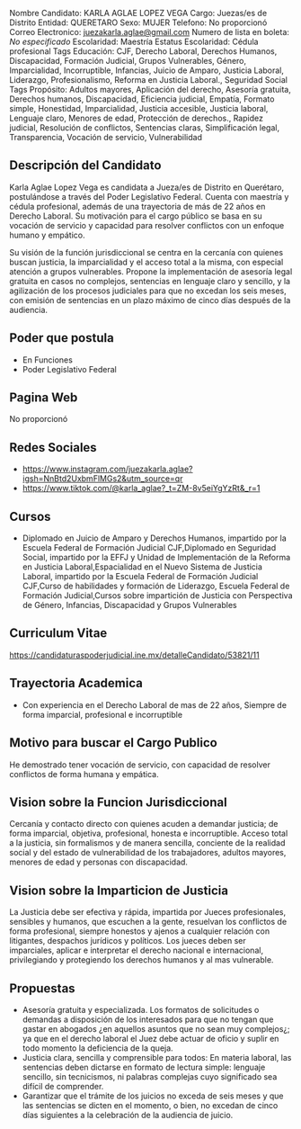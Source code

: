Nombre Candidato: KARLA AGLAE LOPEZ VEGA
Cargo: Juezas/es de Distrito
Entidad: QUERETARO
Sexo: MUJER
Telefono: No proporcionó
Correo Electronico: juezakarla.aglae@gmail.com
Numero de lista en boleta: *No especificado*
Escolaridad: Maestría
Estatus Escolaridad: Cédula profesional
Tags Educación: CJF, Derecho Laboral, Derechos Humanos, Discapacidad, Formación Judicial, Grupos Vulnerables, Género, Imparcialidad, Incorruptible, Infancias, Juicio de Amparo, Justicia Laboral, Liderazgo, Profesionalismo, Reforma en Justicia Laboral., Seguridad Social
Tags Propósito: Adultos mayores, Aplicación del derecho, Asesoría gratuita, Derechos humanos, Discapacidad, Eficiencia judicial, Empatía, Formato simple, Honestidad, Imparcialidad, Justicia accesible, Justicia laboral, Lenguaje claro, Menores de edad, Protección de derechos., Rapidez judicial, Resolución de conflictos, Sentencias claras, Simplificación legal, Transparencia, Vocación de servicio, Vulnerabilidad


## Descripción del Candidato 

Karla Aglae Lopez Vega es candidata a Jueza/es de Distrito en Querétaro, postulándose a través del Poder Legislativo Federal. Cuenta con maestría y cédula profesional, además de una trayectoria de más de 22 años en Derecho Laboral. Su motivación para el cargo público se basa en su vocación de servicio y capacidad para resolver conflictos con un enfoque humano y empático.

Su visión de la función jurisdiccional se centra en la cercanía con quienes buscan justicia, la imparcialidad y el acceso total a la misma, con especial atención a grupos vulnerables. Propone la implementación de asesoría legal gratuita en casos no complejos, sentencias en lenguaje claro y sencillo, y la agilización de los procesos judiciales para que no excedan los seis meses, con emisión de sentencias en un plazo máximo de cinco días después de la audiencia.


## Poder que postula

- En Funciones
- Poder Legislativo Federal


## Pagina Web

No proporcionó


## Redes Sociales

- https://www.instagram.com/juezakarla.aglae?igsh=NnBtd2UxbmFlMGs2&utm_source=qr
- https://www.tiktok.com/@karla_aglae?_t=ZM-8v5eiYgYzRt&_r=1


## Cursos

- Diplomado en Juicio de Amparo y Derechos Humanos, impartido por la Escuela Federal de Formación Judicial CJF,Diplomado en Seguridad Social, impartido por la EFFJ y Unidad de Implementación de la Reforma en Justicia Laboral,Espacialidad en el Nuevo Sistema de Justicia Laboral, impartido por la Escuela Federal de Formación Judicial CJF,Curso de habilidades y formación de Liderazgo, Escuela Federal de Formación Judicial,Cursos sobre impartición de Justicia con Perspectiva de Género, Infancias, Discapacidad y Grupos Vulnerables


## Curriculum Vitae

https://candidaturaspoderjudicial.ine.mx/detalleCandidato/53821/11


## Trayectoria Academica

- Con experiencia en el Derecho Laboral de mas de 22 años, Siempre de forma imparcial, profesional e incorruptible


## Motivo para buscar el Cargo Publico

He demostrado tener vocación de servicio, con capacidad de resolver conflictos de forma humana y empática.


## Vision sobre la Funcion Jurisdiccional

Cercanía y contacto directo con quienes acuden a demandar justicia; de forma imparcial, objetiva, profesional, honesta e incorruptible. Acceso total a la justicia, sin formalismos y de manera sencilla, conciente de la realidad social y del estado de vulnerabilidad de los trabajadores, adultos mayores, menores de edad y personas con discapacidad.


## Vision sobre la Imparticion de Justicia

La Justicia debe ser efectiva y rápida, impartida por Jueces profesionales, sensibles y humanos, que escuchen a la gente, resuelvan los conflictos de forma profesional, siempre honestos y ajenos a cualquier relación con litigantes, despachos jurídicos y políticos. Los jueces deben ser imparciales, aplicar e interpretar el derecho nacional e internacional, privilegiando y protegiendo los derechos humanos y al mas vulnerable.


## Propuestas

- Asesoría gratuita y especializada. Los formatos de solicitudes o demandas a disposición de los interesados para que no tengan que gastar en abogados ¿en aquellos asuntos que no sean muy complejos¿; ya que en el derecho laboral el Juez debe actuar de oficio y suplir en todo momento la deficiencia de la queja.
- Justicia clara, sencilla y comprensible para todos: En materia laboral, las sentencias deben dictarse en formato de lectura simple: lenguaje sencillo, sin tecnicismos, ni palabras complejas cuyo significado sea difícil de comprender.
- Garantizar que el trámite de los juicios no exceda de seis meses y que las sentencias se dicten en el momento, o bien, no excedan de cinco días siguientes a la celebración de la audiencia de juicio.

